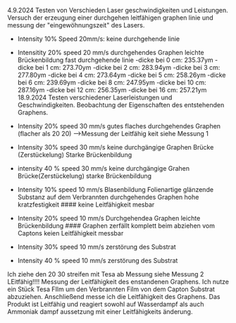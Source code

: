 4.9.2024
Testen von Verschieden Laser geschwindigkeiten und Leistungen.
Versuch der erzeugung einer durchgehen leitfähigen graphen linie und messung der "eingewöhnungszeit" des Lasers.

- Intensity 10% Speed 20mm/s: keine durchgehende linie
- Intensitity 20% speed 20 mm/s durchgehendes Graphen leichte Brückenbildung ​fast durchgehende linie
 	-dicke bei 0 cm: 235.37ym
	-dicke bei 1 cm: 273.70ym
	-dicke bei 2 cm: 283.94ym
	-dicke bei 3 cm: 277.80ym
	-dicke bei 4 cm: 273.64ym
	-dicke bei 5 cm: 258.26ym
	-dicke bei 6 cm: 239.69ym
	-dicke bei 8 cm: 247.95ym
	-dicke bei 10 cm: 287.16ym
	-dicke bei 12 cm: 256.35ym
	-dicke bei 16 cm: 257.21ym
18.9.2024
Testen verschiedener Laserleistungen und Geschwindigkeiten. Beobachtung der Eigenschaften des entstehenden Graphens.

- Intensity 20% speed 30 mm/s gutes flaches durchgehendes Graphen (flacher als 20 20) -->Messung der Leitfähig keit siehe Messung 1
- Intensity 30% speed 30 mm/s keine durchgängige Graphen Brücke (Zerstückelung) Starke Brückenbildung
- intensity 40 % speed 30 mm/s keine durchgängige Grahen Brücke(Zerstückelung) starke Brückenbildung

- Intensity 10% speed 10 mm/s Blasenbildung Folienartige glänzende Substanz auf dem Verbrannten durchgehendes Graphen hohe kratzfestigkeit #### keine Leitfähigkeit mesbar 
- Intensity 20% speed 10 mm/s Durchgehendea Graphen leichte Brückenbildung #### Graphen zerfällt komplett beim abziehen vom Captons keien Leitfähigkeit messbar
- Intensity 30% speed 10 mm/s zerstörung des Substrat
- Intensity 40 % speed 10 mm/s zerstörung des Substrat

Ich ziehe den 20 30 streifen mit Tesa ab Messung siehe Messung 2 LEitfähig!!!!
Messung der Leitfähigkeit des enstandenen Graphens. Ich nutze ein Stück Tesa FIlm um den Verbrannten Film von dem Capton Substrat abzuziehen. Anschließend messe ich die Leitfähigkeit des Graphens.
Das Produkt ist Leitfähig und reagiert sowohl auf Wasserdampf als auch Ammoniak dampf aussetzung mit einer Leitfähigkeits änderung.
